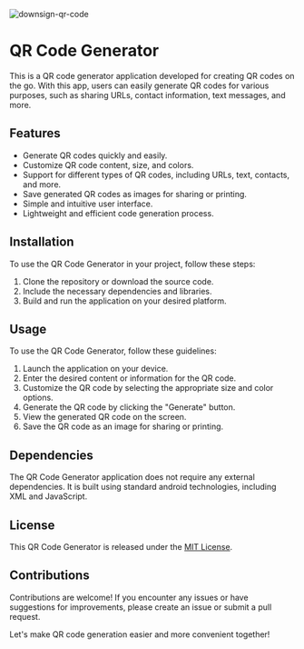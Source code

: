![downsign-qr-code](https://github.com/Sayanabha/QR-Code-Generator/assets/30752262/152e2e9f-9054-4220-85c3-a83183d5488e)
<h1>QR Code Generator</h1>

<p>
  This is a QR code generator application developed for creating QR codes on the go.
  With this app, users can easily generate QR codes for various purposes, such as sharing URLs, contact information, text messages, and more.
</p>

<h2>Features</h2>

<ul>
  <li>Generate QR codes quickly and easily.</li>
  <li>Customize QR code content, size, and colors.</li>
  <li>Support for different types of QR codes, including URLs, text, contacts, and more.</li>
  <li>Save generated QR codes as images for sharing or printing.</li>
  <li>Simple and intuitive user interface.</li>
  <li>Lightweight and efficient code generation process.</li>
</ul>

<h2>Installation</h2>

<p>
  To use the QR Code Generator in your project, follow these steps:
</p>

<ol>
  <li>Clone the repository or download the source code.</li>
  <li>Include the necessary dependencies and libraries.</li>
  <li>Build and run the application on your desired platform.</li>
</ol>

<h2>Usage</h2>

<p>
  To use the QR Code Generator, follow these guidelines:
</p>

<ol>
  <li>Launch the application on your device.</li>
  <li>Enter the desired content or information for the QR code.</li>
  <li>Customize the QR code by selecting the appropriate size and color options.</li>
  <li>Generate the QR code by clicking the "Generate" button.</li>
  <li>View the generated QR code on the screen.</li>
  <li>Save the QR code as an image for sharing or printing.</li>
</ol>

<h2>Dependencies</h2>

<p>
  The QR Code Generator application does not require any external dependencies. It is built using standard android technologies, including XML and JavaScript.
</p>

<h2>License</h2>

<p>
  This QR Code Generator is released under the <a href="LICENSE">MIT License</a>.
</p>

<h2>Contributions</h2>

<p>
  Contributions are welcome! If you encounter any issues or have suggestions for improvements, please create an issue or submit a pull request.
</p>

<p>
  Let's make QR code generation easier and more convenient together!
</p>

